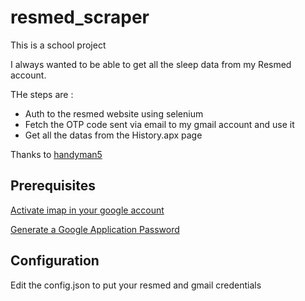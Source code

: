 # resmed_scraper


This is a school project

I always wanted to be able to get all the sleep data from my Resmed account.

THe steps are :

- Auth to the resmed website using selenium
- Fetch the OTP code sent via email to my gmail account and use it
- Get all the datas from the History.apx page



Thanks to [handyman5](https://github.com/handyman5/resmed-scraper) 



## Prerequisites

[Activate imap in your google account](https://support.google.com/mail/answer/7126229?hl=en#zippy=%2C%C3%A9tape-v%C3%A9rifier-quimap-est-activ%C3%A9)

[Generate a Google Application Password](https://support.google.com/mail/answer/185833?hl=en)

## Configuration

Edit the config.json to put your resmed and gmail credentials
